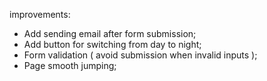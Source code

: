 improvements:

- Add sending email after form submission;
- Add button for switching from day to night;
- Form validation ( avoid submission when invalid inputs );
- Page smooth jumping;